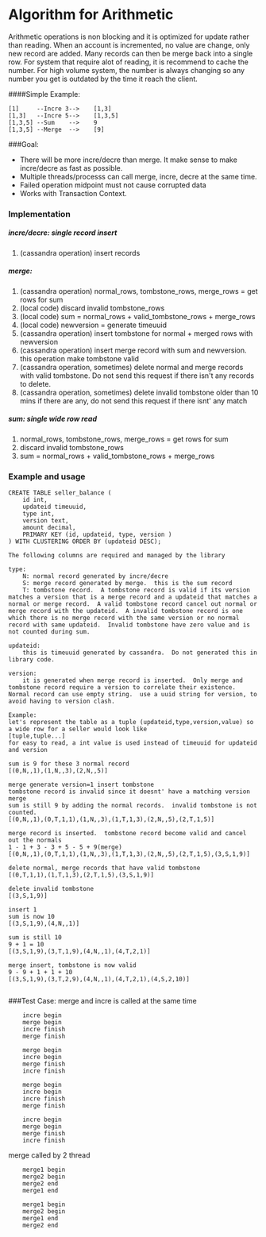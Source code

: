 Algorithm for Arithmetic
===================
Arithmetic operations is non blocking and it is optimized for update rather than reading.  When an account is incremented, no value are change, only new record are added.  Many records can then be merge back into a single row.  For system that require alot of reading, it is recommend to cache the number.  For high volume system, the number is always changing so any number you get is outdated by the time it reach the client.

####Simple Example:
```
[1]     --Incre 3-->    [1,3]
[1,3]   --Incre 5-->    [1,3,5]
[1,3,5] --Sum    -->    9
[1,3,5] --Merge  -->    [9]
```

###Goal: 
* There will be more incre/decre than merge.  It make sense to make incre/decre as fast as possible. 
* Multiple threads/processs can call merge, incre, decre at the same time.
* Failed operation midpoint must not cause corrupted data
* Works with Transaction Context.

### Implementation
##### incre/decre: single record insert
  1. (cassandra operation) insert records

##### merge:
  1. (cassandra operation) normal_rows, tombstone_rows, merge_rows = get rows for sum
  2. (local code) discard invalid tombstone_rows 
  3. (local code) sum = normal_rows + valid_tombstone_rows + merge_rows
  4. (local code) newversion = generate timeuuid
  5. (cassandra operation) insert tombstone for normal + merged rows with newversion
  6. (cassandra operation) insert merge record with sum and newversion.  this operation make tombstone valid
  7. (cassandra operation, sometimes) delete normal and merge records with valid tombstone.  Do not send this request if there isn't any records to delete.
  8. (cassandra operation, sometimes) delete invalid tombstone older than 10 mins if there are any, do not send this request if there isnt' any match

##### sum: single wide row read 
  1. normal_rows, tombstone_rows, merge_rows = get rows for sum
  2. discard invalid tombstone_rows 
  3. sum = normal_rows + valid_tombstone_rows + merge_rows

### Example and usage
```
CREATE TABLE seller_balance (    
    id int,   
    updateid timeuuid,
    type int, 
    version text,    
    amount decimal,
    PRIMARY KEY (id, updateid, type, version )
) WITH CLUSTERING ORDER BY (updateid DESC);

The following columns are required and managed by the library

type:
    N: normal record generated by incre/decre
    S: merge record generated by merge.  this is the sum record
    T: tombstone record.  A tombstone record is valid if its version matches a version that is a merge record and a updateid that matches a normal or merge record.  A valid tombstone record cancel out normal or merge record with the updateid.  A invalid tombstone record is one which there is no merge record with the same version or no normal record with same updateid.  Invalid tombstone have zero value and is not counted during sum.

updateid:
    this is timeuuid generated by cassandra.  Do not generated this in library code.

version:
    it is generated when merge record is inserted.  Only merge and tombstone record require a version to correlate their existence. Normal record can use empty string.  use a uuid string for version, to avoid having to version clash.

Example:
let's represent the table as a tuple (updateid,type,version,value) so a wide row for a seller would look like
[tuple,tuple...]
for easy to read, a int value is used instead of timeuuid for updateid and version

sum is 9 for these 3 normal record
[(0,N,,1),(1,N,,3),(2,N,,5)]

merge generate version=1 insert tombstone
tombstone record is invalid since it doesnt' have a matching version merge
sum is still 9 by adding the normal records.  invalid tombstone is not counted.
[(0,N,,1),(0,T,1,1),(1,N,,3),(1,T,1,3),(2,N,,5),(2,T,1,5)]

merge record is inserted.  tombstone record become valid and cancel out the normals
1 - 1 + 3 - 3 + 5 - 5 + 9(merge)
[(0,N,,1),(0,T,1,1),(1,N,,3),(1,T,1,3),(2,N,,5),(2,T,1,5),(3,S,1,9)] 

delete normal, merge records that have valid tombstone
[(0,T,1,1),(1,T,1,3),(2,T,1,5),(3,S,1,9)] 

delete invalid tombstone
[(3,S,1,9)] 

insert 1
sum is now 10
[(3,S,1,9),(4,N,,1)] 

sum is still 10
9 + 1 = 10
[(3,S,1,9),(3,T,1,9),(4,N,,1),(4,T,2,1)] 

merge insert, tombstone is now valid
9 - 9 + 1 + 1 + 10
[(3,S,1,9),(3,T,2,9),(4,N,,1),(4,T,2,1),(4,S,2,10)] 


```


###Test Case:
merge and incre is called at the same time
```
    incre begin
    merge begin
    incre finish
    merge finish

    merge begin
    incre begin
    merge finish
    incre finish

    merge begin
    incre begin
    incre finish
    merge finish

    incre begin
    merge begin 
    merge finish
    incre finish
```
merge called by 2 thread
```    
    merge1 begin
    merge2 begin
    merge2 end
    merge1 end

    merge1 begin
    merge2 begin    
    merge1 end  
    merge2 end
```
